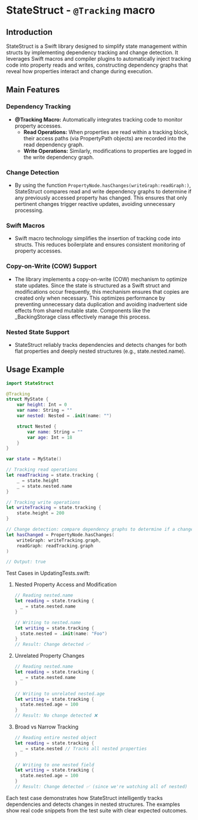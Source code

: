 # StateStruct - `@Tracking` macro

## Introduction
StateStruct is a Swift library designed to simplify state management within structs by implementing dependency tracking and change detection. It leverages Swift macros and compiler plugins to automatically inject tracking code into property reads and writes, constructing dependency graphs that reveal how properties interact and change during execution.

## Main Features

### Dependency Tracking
- **@Tracking Macro:** Automatically integrates tracking code to monitor property accesses.
  - **Read Operations:** When properties are read within a tracking block, their access paths (via PropertyPath objects) are recorded into the read dependency graph.
  - **Write Operations:** Similarly, modifications to properties are logged in the write dependency graph.

### Change Detection
- By using the function `PropertyNode.hasChanges(writeGraph:readGraph:)`, StateStruct compares read and write dependency graphs to determine if any previously accessed property has changed. This ensures that only pertinent changes trigger reactive updates, avoiding unnecessary processing.

### Swift Macros
- Swift macro technology simplifies the insertion of tracking code into structs. This reduces boilerplate and ensures consistent monitoring of property accesses.

### Copy-on-Write (COW) Support
- The library implements a copy-on-write (COW) mechanism to optimize state updates. Since the state is structured as a Swift struct and modifications occur frequently, this mechanism ensures that copies are created only when necessary. This optimizes performance by preventing unnecessary data duplication and avoiding inadvertent side effects from shared mutable state. Components like the _BackingStorage class effectively manage this process.

### Nested State Support
- StateStruct reliably tracks dependencies and detects changes for both flat properties and deeply nested structures (e.g., state.nested.name).

## Usage Example

```swift
import StateStruct

@Tracking
struct MyState {
    var height: Int = 0
    var name: String = ""
    var nested: Nested = .init(name: "")

    struct Nested {
        var name: String = ""
        var age: Int = 18
    }
}

var state = MyState()

// Tracking read operations
let readTracking = state.tracking {
    _ = state.height
    _ = state.nested.name
}

// Tracking write operations
let writeTracking = state.tracking {
    state.height = 200
}

// Change detection: compare dependency graphs to determine if a change occurred
let hasChanged = PropertyNode.hasChanges(
    writeGraph: writeTracking.graph,
    readGraph: readTracking.graph
)

// Output: true

```

Test Cases in UpdatingTests.swift:

1. Nested Property Access and Modification
   ```swift
   // Reading nested.name
   let reading = state.tracking {
     _ = state.nested.name  
   }
   
   // Writing to nested.name
   let writing = state.tracking {
     state.nested = .init(name: "Foo")
   }
   // Result: Change detected ✅
   ```

2. Unrelated Property Changes
   ```swift
   // Reading nested.name
   let reading = state.tracking {
     _ = state.nested.name
   }
   
   // Writing to unrelated nested.age
   let writing = state.tracking {
     state.nested.age = 100  
   }
   // Result: No change detected ❌
   ```

3. Broad vs Narrow Tracking
   ```swift
   // Reading entire nested object
   let reading = state.tracking {
     _ = state.nested // Tracks all nested properties
   }
   
   // Writing to one nested field
   let writing = state.tracking {
     state.nested.age = 100
   }
   // Result: Change detected ✅ (since we're watching all of nested)
   ```

Each test case demonstrates how StateStruct intelligently tracks dependencies and detects changes in nested structures. The examples show real code snippets from the test suite with clear expected outcomes.

